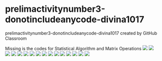 # prelimactivitynumber3-donotincludeanycode-divina1017
prelimactivitynumber3-donotincludeanycode-divina1017 created by GitHub Classroom

Missing is the codes for Statistical Algorithm and Matrix Operations
![](a.jpg)
![](1.jpg)
![](2.jpg)
![](github1.jpg) 
![](gh1.jpg) 
![](gh2.jpg) 
![](gh3.jpg)
![](gh4.jpg)
![](gh5.jpg)
![](gh6.jpg)
![](gh7.jpg)
![](gh8.jpg)
![](gh9.jpg)
![](n1.jpg)
![](n2.jpg)
![](n3.jpg)

